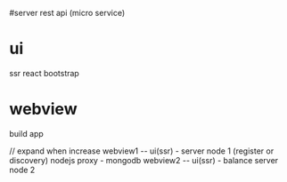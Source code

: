 #server
  rest api (micro service) 
# ui
  ssr react bootstrap
# webview
  build app



// expand when increase
webview1 -- ui(ssr)  -                   server node 1  (register or discovery)
                         nodejs proxy -                                           mongodb
webview2 -- ui(ssr)  -      balance      server node 2
